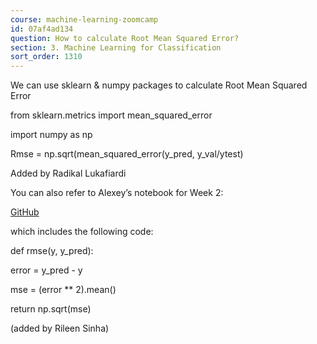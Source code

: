 ```yaml
---
course: machine-learning-zoomcamp
id: 07af4ad134
question: How to calculate Root Mean Squared Error?
section: 3. Machine Learning for Classification
sort_order: 1310
---
```


We can use sklearn & numpy packages to calculate Root Mean Squared Error

from sklearn.metrics import mean_squared_error

import numpy as np

Rmse = np.sqrt(mean_squared_error(y_pred, y_val/ytest)

Added by Radikal Lukafiardi

You can also refer to Alexey’s notebook for Week 2:

[GitHub](https://github.com/alexeygrigorev/mlbookcamp-code/blob/master/chapter-02-car-price/02-carprice.ipynb)

which includes the following code:

def rmse(y, y_pred):

error = y_pred - y

mse = (error ** 2).mean()

return np.sqrt(mse)

(added by Rileen Sinha)

